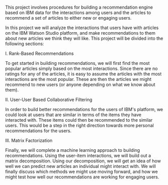 This project involves procedures for building a recommendation engine based on IBM data for the interactions among users and the articles to recommend a set of articles to either new or engaging users.

In this project we will analyze the interactions that users have with articles on the IBM Watson Studio platform, and make recommendations to them about new articles we think they will like. This project will be divided into the following sections:

I. Rank-Based Recommendations

To get started in building recommendations, we will first find the most popular articles simply based on the most interactions. Since there are no ratings for any of the articles, it is easy to assume the articles with the most interactions are the most popular. These are then the articles we might recommend to new users (or anyone depending on what we know about them).

II. User-User Based Collaborative Filtering

In order to build better recommendations for the users of IBM's platform, we could look at users that are similar in terms of the items they have interacted with. These items could then be recommended to the similar users. This would be a step in the right direction towards more personal recommendations for the users. 

III. Matrix Factorization

Finally, we will complete a machine learning approach to building recommendations. Using the user-item interactions, we will build out a matrix decomposition. Using our decomposition, we will get an idea of how well we can predict new articles an individual might interact with. We will finally discuss which methods we might use moving forward, and how we might test how well our recommendations are working for engaging users.



